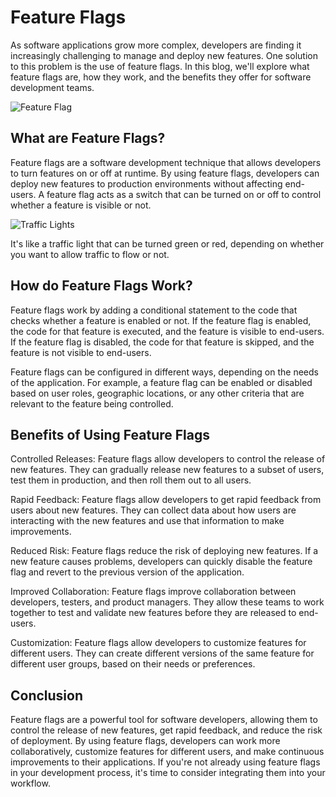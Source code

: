 # Feature Flags

As software applications grow more complex, developers are finding it increasingly challenging to manage and deploy new features. One solution to this problem is the use of feature flags. In this blog, we'll explore what feature flags are, how they work, and the benefits they offer for software development teams.

<img alt="Feature Flag" src="/img/article/feature_flag.png" class="img-thumbnail">

## What are Feature Flags?

Feature flags are a software development technique that allows developers to turn features on or off at runtime. By using feature flags, developers can deploy new features to production environments without affecting end-users. A feature flag acts as a switch that can be turned on or off to control whether a feature is visible or not. 

<img alt="Traffic Lights" src="/img/article/ff_traffic_lights.jpeg" class="img-thumbnail">

It's like a traffic light that can be turned green or red, depending on whether you want to allow traffic to flow or not.

## How do Feature Flags Work?

Feature flags work by adding a conditional statement to the code that checks whether a feature is enabled or not. If the feature flag is enabled, the code for that feature is executed, and the feature is visible to end-users. If the feature flag is disabled, the code for that feature is skipped, and the feature is not visible to end-users.

Feature flags can be configured in different ways, depending on the needs of the application. For example, a feature flag can be enabled or disabled based on user roles, geographic locations, or any other criteria that are relevant to the feature being controlled.

## Benefits of Using Feature Flags

Controlled Releases: Feature flags allow developers to control the release of new features. They can gradually release new features to a subset of users, test them in production, and then roll them out to all users.

Rapid Feedback: Feature flags allow developers to get rapid feedback from users about new features. They can collect data about how users are interacting with the new features and use that information to make improvements.

Reduced Risk: Feature flags reduce the risk of deploying new features. If a new feature causes problems, developers can quickly disable the feature flag and revert to the previous version of the application.

Improved Collaboration: Feature flags improve collaboration between developers, testers, and product managers. They allow these teams to work together to test and validate new features before they are released to end-users.

Customization: Feature flags allow developers to customize features for different users. They can create different versions of the same feature for different user groups, based on their needs or preferences.

## Conclusion

Feature flags are a powerful tool for software developers, allowing them to control the release of new features, get rapid feedback, and reduce the risk of deployment. By using feature flags, developers can work more collaboratively, customize features for different users, and make continuous improvements to their applications. If you're not already using feature flags in your development process, it's time to consider integrating them into your workflow.




